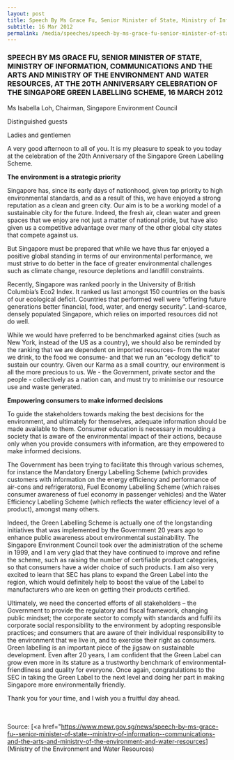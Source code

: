 ```yaml
---
layout: post
title: Speech By Ms Grace Fu, Senior Minister of State, Ministry of Information, Communications and the Arts and Ministry of the Environment and Water Resources, at the 20th anniversary celebration of the Singapore Green Labelling Scheme, 16 March 2012
subtitle: 16 Mar 2012
permalink: /media/speeches/speech-by-ms-grace-fu-senior-minister-of-state-ministry-of-information-communications-and-the-arts-and-ministry-of-the-environment-and-water-resources
---
```


### SPEECH BY MS GRACE FU, SENIOR MINISTER OF STATE, MINISTRY OF INFORMATION, COMMUNICATIONS AND THE ARTS AND MINISTRY OF THE ENVIRONMENT AND WATER RESOURCES, AT THE 20TH ANNIVERSARY CELEBRATION OF THE SINGAPORE GREEN LABELLING SCHEME, 16 MARCH 2012

Ms Isabella Loh, Chairman, Singapore Environment Council

Distinguished guests

Ladies and gentlemen

A very good afternoon to all of you. It is my pleasure to speak to you today at the celebration of the 20th Anniversary of the Singapore Green Labelling Scheme.

**The environment is a strategic priority**

Singapore has, since its early days of nationhood, given top priority to high environmental standards, and as a result of this, we have enjoyed a strong reputation as a clean and green city. Our aim is to be a working model of a sustainable city for the future. Indeed, the fresh air, clean water and green spaces that we enjoy are not just a matter of national pride, but have also given us a competitive advantage over many of the other global city states that compete against us. 

But Singapore must be prepared that while we have thus far enjoyed a positive global standing in terms of our environmental performance, we must strive to do better in the face of greater environmental challenges such as climate change, resource depletions and landfill constraints. 

Recently, Singapore was ranked poorly in the University of British Columbia’s Eco2 Index. It ranked us last amongst 150 countries on the basis of our ecological deficit. Countries that performed well were “offering future generations better financial, food, water, and energy security”. Land-scarce, densely populated Singapore, which relies on imported resources did not do well. 

While we would have preferred to be benchmarked against cities (such as New York, instead of the US as a country), we should also be reminded by the ranking that we are dependent on imported resources- from the water we drink, to the food we consume- and that we run an “ecology deficit” to sustain our country. Given our Karma as a small country, our environment is all the more precious to us. We - the Government, private sector and the people - collectively as a nation can, and must try to minimise our resource use and waste generated.

**Empowering consumers to make informed decisions**

To guide the stakeholders towards making the best decisions for the environment, and ultimately for themselves, adequate information should be made available to them. Consumer education is necessary in moulding a society that is aware of the environmental impact of their actions, because only when you provide consumers with information, are they empowered to make informed decisions. 

The Government has been trying to facilitate this through various schemes, for instance the Mandatory Energy Labelling Scheme (which provides customers with information on the energy efficiency and performance of air-cons and refrigerators), Fuel Economy Labelling Scheme (which raises consumer awareness of fuel economy in passenger vehicles) and the Water Efficiency Labelling Scheme (which reflects the water efficiency level of a product), amongst many others. 

Indeed, the Green Labelling Scheme is actually one of the longstanding initiatives that was implemented by the Government 20 years ago to enhance public awareness about environmental sustainability. The Singapore Environment Council took over the administration of the scheme in 1999, and I am very glad that they have continued to improve and refine the scheme, such as raising the number of certifiable product categories, so that consumers have a wider choice of such products. I am also very excited to learn that SEC has plans to expand the Green Label into the region, which would definitely help to boost the value of the Label to manufacturers who are keen on getting their products certified. 

Ultimately, we need the concerted efforts of all stakeholders – the Government to provide the regulatory and fiscal framework, changing public mindset; the corporate sector to comply with standards and fulfil its corporate social responsibility to the environment by adopting responsible practices; and consumers that are aware of their individual responsibility to the environment that we live in, and to exercise their right as consumers. Green labelling is an important piece of the jigsaw on sustainable development. Even after 20 years, I am confident that the Green Label can grow even more in its stature as a trustworthy benchmark of environmental-friendliness and quality for everyone. Once again, congratulations to the SEC in taking the Green Label to the next level and doing her part in making Singapore more environmentally friendly. 

Thank you for your time, and I wish you a fruitful day ahead.
<br><br><br>

Source: [<a href="https://www.mewr.gov.sg/news/speech-by-ms-grace-fu--senior-minister-of-state--ministry-of-information--communications-and-the-arts-and-ministry-of-the-environment-and-water-resources</a>](Ministry of the Environment and Water Resources)